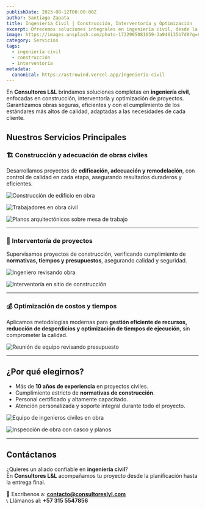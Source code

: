 ```yaml
---
publishDate: 2023-08-12T00:00:00Z
author: Santiago Zapata
title: Ingeniería Civil | Construcción, Interventoría y Optimización
excerpt: Ofrecemos soluciones integrales en ingeniería civil, desde la construcción de obras hasta interventoría y optimización de costos, asegurando calidad y cumplimiento normativo.
image: https://images.unsplash.com/photo-1732905081659-3a946135b7d0?q=80&w=2075&auto=format&fit=crop&ixlib=rb-4.1.0&ixid=M3wxMjA3fDB8MHxwaG90by1wYWdlfHx8fGVufDB8fHx8fA%3D%3D
category: Servicios
tags:
  - ingeniería civil
  - construcción
  - interventoría
metadata:
  canonical: https://astrowind.vercel.app/ingenieria-civil
---
```


En **Consultores L&L** brindamos soluciones completas en **ingeniería civil**, enfocadas en construcción, interventoría y optimización de proyectos.  
Garantizamos obras seguras, eficientes y con el cumplimiento de los estándares más altos de calidad, adaptadas a las necesidades de cada cliente.

## Nuestros Servicios Principales

### 🏗️ Construcción y adecuación de obras civiles
Desarrollamos proyectos de **edificación, adecuación y remodelación**, con control de calidad en cada etapa, asegurando resultados duraderos y eficientes.

![Construcción de edificio en obra](
https://images.unsplash.com/photo-1626885930974-4b69aa21bbf9?q=80&w=1946&auto=format&fit=crop&ixlib=rb-4.1.0&ixid=M3wxMjA3fDB8MHxwaG90by1wYWdlfHx8fGVufDB8fHx8fA%3D%3D)

![Trabajadores en obra civil](
https://images.unsplash.com/photo-1756047310530-b3896c137873?q=80&w=2072&auto=format&fit=crop&ixlib=rb-4.1.0&ixid=M3wxMjA3fDB8MHxwaG90by1wYWdlfHx8fGVufDB8fHx8fA%3D%3D)

![Planos arquitectónicos sobre mesa de trabajo](
https://images.unsplash.com/photo-1573386934157-21e35f04c2f4?q=80&w=2070&auto=format&fit=crop&ixlib=rb-4.1.0&ixid=M3wxMjA3fDB8MHxwaG90by1wYWdlfHx8fGVufDB8fHx8fA%3D%3D)

---

### 📐 Interventoría de proyectos
Supervisamos proyectos de construcción, verificando cumplimiento de **normativas, tiempos y presupuestos**, asegurando calidad y seguridad.

![Ingeniero revisando obra](
https://images.unsplash.com/photo-1600585154340-be6161a56a0c?ixlib=rb-4.0.3&auto=format&fit=crop&w=2070&q=80)

![Interventoría en sitio de construcción](
https://images.unsplash.com/photo-1650420790218-e910e7b2268a?q=80&w=2064&auto=format&fit=crop&ixlib=rb-4.1.0&ixid=M3wxMjA3fDB8MHxwaG90by1wYWdlfHx8fGVufDB8fHx8fA%3D%3D)

---

### 💰 Optimización de costos y tiempos
Aplicamos metodologías modernas para **gestión eficiente de recursos, reducción de desperdicios y optimización de tiempos de ejecución**, sin comprometer la calidad.

![Reunión de equipo revisando presupuesto](
https://images.unsplash.com/photo-1570129477492-45c003edd2be?ixlib=rb-4.0.3&auto=format&fit=crop&w=2070&q=80)


---

## ¿Por qué elegirnos?

- Más de **10 años de experiencia** en proyectos civiles.  
- Cumplimiento estricto de **normativas de construcción**.  
- Personal certificado y altamente capacitado.  
- Atención personalizada y soporte integral durante todo el proyecto.

![Equipo de ingenieros civiles en obra](
https://images.unsplash.com/photo-1551711974-6b8358aa847e?q=80&w=1530&auto=format&fit=crop&ixlib=rb-4.1.0&ixid=M3wxMjA3fDB8MHxwaG90by1wYWdlfHx8fGVufDB8fHx8fA%3D%3D)

![Inspección de obra con casco y planos](
https://images.unsplash.com/photo-1716037991590-c975184b37df?q=80&w=1931&auto=format&fit=crop&ixlib=rb-4.1.0&ixid=M3wxMjA3fDB8MHxwaG90by1wYWdlfHx8fGVufDB8fHx8fA%3D%3D)

---

## Contáctanos

¿Quieres un aliado confiable en **ingeniería civil**?  
En **Consultores L&L** acompañamos tu proyecto desde la planificación hasta la entrega final.

📩 Escríbenos a: **contacto@consultoreslyl.com**  
📞 Llámanos al: **+57 315 5547856**

